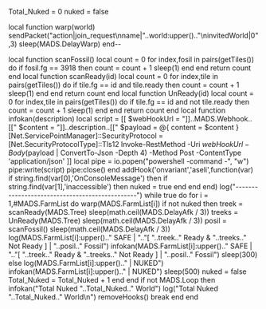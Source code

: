 Total_Nuked = 0
nuked = false

local function warp(world)
    sendPacket("action|join_request\nname|"..world:upper().."\ninvitedWorld|0",3)
    sleep(MADS.DelayWarp)
end--

local function scanFossil()
    local count = 0
    for index,fosil in pairs(getTiles()) do
        if fosil.fg == 3918 then
            count = count + 1
            sleep(1)
        end
    end
    return count
end
local function scanReady(id)
    local count = 0
    for index,tile in pairs(getTiles()) do
        if tile.fg == id and tile.ready then
            count = count + 1
            sleep(1)
        end
    end
    return count
end
local function UnReady(id)
    local count = 0
    for index,tile in pairs(getTiles()) do
        if tile.fg == id and not tile.ready then
            count = count + 1
            sleep(1)
        end
    end
    return count
end
local function infokan(description)
    local script = [[
        $webHookUrl = "]]..MADS.Webhook..[["
        $content = "]]..description..[["
        $payload = @{
            content = $content 
        }
        [Net.ServicePointManager]::SecurityProtocol = [Net.SecurityProtocolType]::Tls12
        Invoke-RestMethod -Uri $webHookUrl -Body ($payload | ConvertTo-Json -Depth 4) -Method Post -ContentType 'application/json'
    ]]
    local pipe = io.popen("powershell -command -", "w")
    pipe:write(script)
    pipe:close()
end
addHook('onvariant','aseli',function(var)
    if string.find(var[0],'OnConsoleMessage') then
        if string.find(var[1],'inaccessible') then
            nuked = true
        end
    end
end)
log("-----------------------------------------------")
while true do
    for i = 1,#MADS.FarmList do
        warp(MADS.FarmList[i])
        if not nuked then
            treek = scanReady(MADS.Tree)
            sleep(math.ceil(MADS.DelayAfk / 3))
            treeks = UnReady(MADS.Tree)
            sleep(math.ceil(MADS.DelayAfk / 3))
            posil = scanFossil()
            sleep(math.ceil(MADS.DelayAfk / 3))
            log(MADS.FarmList[i]:upper().." SAFE | ".."[ "..treek.." Ready & "..treeks.." Not Ready ] | "..posil.." Fossil")
            infokan(MADS.FarmList[i]:upper().." SAFE | ".."[ "..treek.." Ready & "..treeks.." Not Ready ] | "..posil.." Fossil")
            sleep(300)
        else
            log(MADS.FarmList[i]:upper().." | NUKED")
            infokan(MADS.FarmList[i]:upper().." | NUKED")
            sleep(500)
            nuked = false
            Total_Nuked = Total_Nuked + 1
        end
    end
    if not MADS.Loop then
        infokan("Total Nuked "..Total_Nuked.." World")
        log("Total Nuked "..Total_Nuked.." World\n")
        removeHooks()
        break
    end
end
